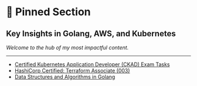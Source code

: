 # 📌 Pinned Section

## Key Insights in Golang, AWS, and Kubernetes

_Welcome to the hub of my most impactful content._

---  

- [Certified Kubernetes Application Developer (CKAD) Exam Tasks](posts/ckad/ckad-tasks.md)
- [HashiCorp Certified: Terraform Associate (003)](posts/terraform/exam-objective.md)
- [Data Structures and Algorithms in Golang](posts/dsa/index.md)
